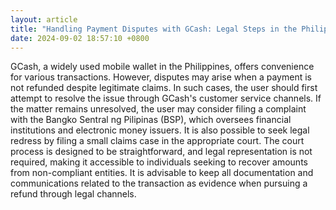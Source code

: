```yaml
---
layout: article
title: "Handling Payment Disputes with GCash: Legal Steps in the Philippines"
date: 2024-09-02 18:57:10 +0800
---
```


<p>GCash, a widely used mobile wallet in the Philippines, offers convenience for various transactions. However, disputes may arise when a payment is not refunded despite legitimate claims. In such cases, the user should first attempt to resolve the issue through GCash's customer service channels. If the matter remains unresolved, the user may consider filing a complaint with the Bangko Sentral ng Pilipinas (BSP), which oversees financial institutions and electronic money issuers. It is also possible to seek legal redress by filing a small claims case in the appropriate court. The court process is designed to be straightforward, and legal representation is not required, making it accessible to individuals seeking to recover amounts from non-compliant entities. It is advisable to keep all documentation and communications related to the transaction as evidence when pursuing a refund through legal channels.</p>